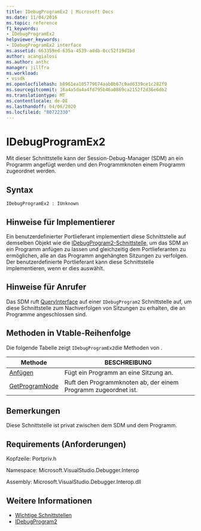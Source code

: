 ```yaml
---
title: IDebugProgramEx2 | Microsoft Docs
ms.date: 11/04/2016
ms.topic: reference
f1_keywords:
- IDebugProgramEx2
helpviewer_keywords:
- IDebugProgramEx2 interface
ms.assetid: 663359ed-635a-4539-addb-0cc52f19d1bd
author: acangialosi
ms.author: anthc
manager: jillfra
ms.workload:
- vssdk
ms.openlocfilehash: b8961ea105779674aab0b67c9ad6339ce1c282f9
ms.sourcegitcommit: 16a4a5da4a4fd795b46a0869ca2152f2d36e6db2
ms.translationtype: MT
ms.contentlocale: de-DE
ms.lasthandoff: 04/06/2020
ms.locfileid: "80722330"
---
```

# <a name="idebugprogramex2"></a>IDebugProgramEx2
Mit dieser Schnittstelle kann der Session-Debug-Manager (SDM) an ein Programm angefügt werden und den Programmknoten einem Programm zugeordnet werden.

## <a name="syntax"></a>Syntax

```
IDebugProgramEx2 : IUnknown
```

## <a name="notes-for-implementers"></a>Hinweise für Implementierer
 Ein benutzerdefinierter Portlieferant implementiert diese Schnittstelle auf demselben Objekt wie die [IDebugProgram2-Schnittstelle,](../../../extensibility/debugger/reference/idebugprogram2.md) um das SDM an ein Programm anfügen zu lassen und gleichzeitig dem Portlieferanten zu ermöglichen, alle an das Programm angehängten Sitzungen zu verfolgen. Der benutzerdefinierte Portlieferant kann diese Schnittstelle implementieren, wenn er dies auswählt.

## <a name="notes-for-callers"></a>Hinweise für Anrufer
 Das SDM ruft [QueryInterface](/cpp/atl/queryinterface) auf einer `IDebugProgram2` Schnittstelle auf, um diese Schnittstelle zum Nachverfolgen von Sitzungen zu erhalten, die an Programme angeschlossen sind.

## <a name="methods-in-vtable-order"></a>Methoden in Vtable-Reihenfolge
 Die folgende Tabelle zeigt `IDebugProgramEx2`die Methoden von .

|Methode|BESCHREIBUNG|
|------------|-----------------|
|[Anfügen](../../../extensibility/debugger/reference/idebugprogramex2-attach.md)|Fügt ein Programm an eine Sitzung an.|
|[GetProgramNode](../../../extensibility/debugger/reference/idebugprogramex2-getprogramnode.md)|Ruft den Programmknoten ab, der einem Programm zugeordnet ist.|

## <a name="remarks"></a>Bemerkungen
 Diese Schnittstelle ist privat zwischen dem SDM und dem Programm.

## <a name="requirements"></a>Requirements (Anforderungen)
 Kopfzeile: Portpriv.h

 Namespace: Microsoft.VisualStudio.Debugger.Interop

 Assembly: Microsoft.VisualStudio.Debugger.Interop.dll

## <a name="see-also"></a>Weitere Informationen
- [Wichtige Schnittstellen](../../../extensibility/debugger/reference/core-interfaces.md)
- [IDebugProgram2](../../../extensibility/debugger/reference/idebugprogram2.md)
